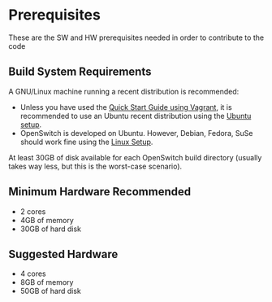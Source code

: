 # Prerequisites


These are the SW and HW prerequisites needed in order to contribute to the code

## Build System Requirements

A GNU/Linux machine running a recent distribution is recommended:

* Unless you have used the [Quick Start Guide using Vagrant](quick-start), it is recommended to use an Ubuntu recent distribution using the [Ubuntu setup](linux-setup#ubuntu).
* OpenSwitch is developed on Ubuntu. However, Debian, Fedora, SuSe should work fine using the [Linux Setup](linux-setup).

At least 30GB of disk available for each OpenSwitch build directory (usually takes way less, but this is the worst-case scenario).


## Minimum Hardware Recommended

* 2 cores
* 4GB of memory
* 30GB of hard disk

## Suggested Hardware

* 4 cores
* 8GB of memory
* 50GB of hard disk
